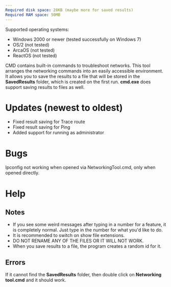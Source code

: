 ```yaml
---
Required disk space: 28KB (maybe more for saved results)
Required RAM space: 50MB
---
```

Supported operating systems:
- Windows 2000 or newer (tested successfully on Windows 7)
- OS/2 (not tested)
- ArcaOS (not tested)
- ReactOS (not tested)

CMD contains built-in commands to troubleshoot networks. 
This tool arranges the networking commands into an easily accessible environment.
It allows you to save the results to a file that will be 
stored in the **SavedResults** folder, which is created on the first run.
**cmd.exe** does support saving results to files as well.         
# Updates (newest to oldest)
- Fixed result saving for Trace route
- Fixed result saving for Ping
- Added support for running as administrator
# Bugs
Ipconfig not working when opened via NetworkingTool.cmd, only when opened directly.
# Help
## Notes
- If you see some weird messages after typing in a number for a feature, it is completely normal. Just type in the number for what you'd like to do.
- It is recommended to switch on show file extensions.
- DO NOT RENAME ANY OF THE FILES OR IT WILL NOT WORK.
- When you save results to a file, the program creates a random id for it.
  
## Errors

If it cannot find the **SavedResults** folder,
then double click on **Networking tool.cmd** and it should work.
